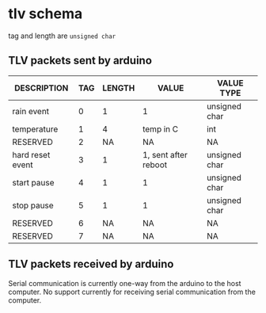 # tlv schema

tag and length are `unsigned char`

## TLV packets sent by arduino

| DESCRIPTION      | TAG | LENGTH | VALUE                | VALUE TYPE    |
| ---------------- | --- | ------ | -------------------- | ------------- |
| rain event       | 0   | 1      | 1                    | unsigned char |
| temperature      | 1   | 4      | temp in C            | int           |
| RESERVED         | 2   | NA     | NA                   | NA            |
| hard reset event | 3   | 1      | 1, sent after reboot | unsigned char |
| start pause      | 4   | 1      | 1                    | unsigned char |
| stop pause       | 5   | 1      | 1                    | unsigned char |
| RESERVED         | 6   | NA     | NA                   | NA            |
| RESERVED         | 7   | NA     | NA                   | NA            |

## TLV packets received by arduino

Serial communication is currently one-way from the arduino to the host computer.
No support currently for receiving serial communication from the computer.
